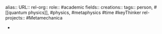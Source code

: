 alias::
URL::
rel-org::
role:: #academic
fields::
creations::
tags:: person, #[[quantum physics]], #physics, #metaphysics #time #keyThinker
rel-projects:: #Metamechanica


-
